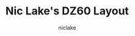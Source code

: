 ---
OS: ['MacOS']
author: niclake
firmware: QMK
hasHomeRowMods: False
hasLetterOnThumb: False
keymapImage: https://i.imgur.com/Lmw08LT.jpg
keyCount: 67
keyboard: DZ60
baseLayouts: ["QWERTY"]
languages: ['English']
layerCount: 5
title: "Nic Lake's DZ60 Layout"
isSplit: False
stagger: row
summary: 
keymapUrl: https://github.com/niclake/qmk_firmware/tree/master/keyboards/dz60/keymaps/niclake
writeup: https://github.com/niclake/qmk_firmware/tree/master/keyboards/dz60/keymaps/niclake/readme.md
---